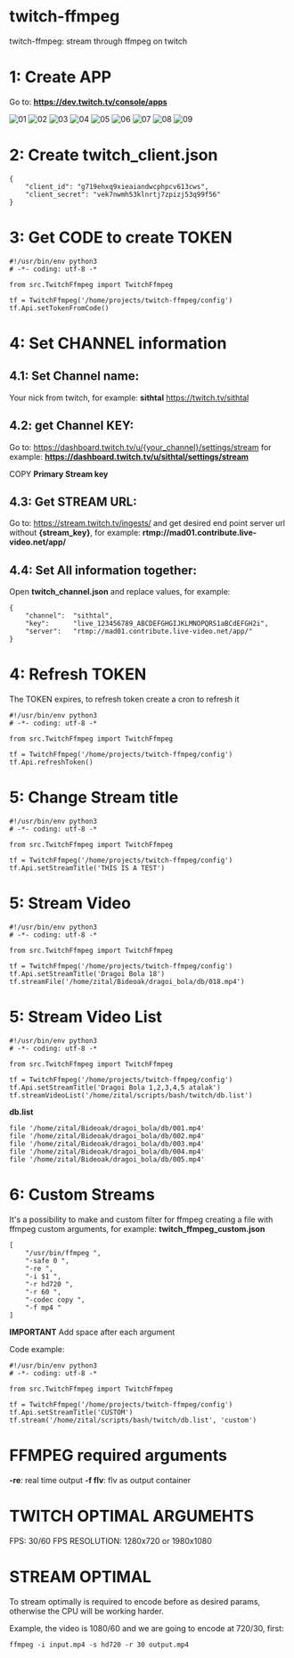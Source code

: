 # twitch-ffmpeg
twitch-ffmpeg: stream through ffmpeg on twitch

# 1: Create APP 

Go to: **https://dev.twitch.tv/console/apps**

![01](docs/imgs/01.jpg "01")
![02](docs/imgs/02.jpg "02")
![03](docs/imgs/03.jpg "03")
![04](docs/imgs/04.jpg "04")
![05](docs/imgs/05.jpg "05")
![06](docs/imgs/06.jpg "06")
![07](docs/imgs/07.jpg "07")
![08](docs/imgs/08.jpg "08")
![09](docs/imgs/09.jpg "09")

# 2: Create twitch_client.json

```
{
	"client_id": "g719ehxq9xieaiandwcphpcv613cws",
	"client_secret": "vek7nwmh53klnrtj7zpizj53q99f56"
}
```

# 3: Get CODE to create TOKEN

```
#!/usr/bin/env python3
# -*- coding: utf-8 -*

from src.TwitchFfmpeg import TwitchFfmpeg

tf = TwitchFfmpeg('/home/projects/twitch-ffmpeg/config')
tf.Api.setTokenFromCode()
```

# 4: Set CHANNEL information

## 4.1: Set Channel name:
Your nick from twitch, for example: **sithtal** https://twitch.tv/sithtal

## 4.2: get Channel KEY:

Go to: https://dashboard.twitch.tv/u/{your_channel}/settings/stream for example: **https://dashboard.twitch.tv/u/sithtal/settings/stream**

COPY **Primary Stream key**

## 4.3: Get STREAM URL:

Go to: https://stream.twitch.tv/ingests/ and get desired end point server url without **{stream_key}**, for example: **rtmp://mad01.contribute.live-video.net/app/**

## 4.4: Set All information together:

Open **twitch_channel.json** and replace values, for example:

```
{
	"channel":	"sithtal",
	"key":		"live_123456789_ABCDEFGHGIJKLMNOPQRS1aBCdEFGH2i",
	"server":	"rtmp://mad01.contribute.live-video.net/app/"
}

```

# 4: Refresh TOKEN

The TOKEN expires, to refresh token create a cron to refresh it

```
#!/usr/bin/env python3
# -*- coding: utf-8 -*

from src.TwitchFfmpeg import TwitchFfmpeg

tf = TwitchFfmpeg('/home/projects/twitch-ffmpeg/config')
tf.Api.refreshToken()
```

# 5: Change Stream title

```
#!/usr/bin/env python3
# -*- coding: utf-8 -*

from src.TwitchFfmpeg import TwitchFfmpeg

tf = TwitchFfmpeg('/home/projects/twitch-ffmpeg/config')
tf.Api.setStreamTitle('THIS IS A TEST')
```

# 5: Stream Video

```
#!/usr/bin/env python3
# -*- coding: utf-8 -*

from src.TwitchFfmpeg import TwitchFfmpeg

tf = TwitchFfmpeg('/home/projects/twitch-ffmpeg/config')
tf.Api.setStreamTitle('Dragoi Bola 18')
tf.streamFile('/home/zital/Bideoak/dragoi_bola/db/018.mp4')
```

# 5: Stream Video List

```
#!/usr/bin/env python3
# -*- coding: utf-8 -*

from src.TwitchFfmpeg import TwitchFfmpeg

tf = TwitchFfmpeg('/home/projects/twitch-ffmpeg/config')
tf.Api.setStreamTitle('Dragoi Bola 1,2,3,4,5 atalak')
tf.streamVideoList('/home/zital/scripts/bash/twitch/db.list')
```

**db.list**
```
file '/home/zital/Bideoak/dragoi_bola/db/001.mp4'
file '/home/zital/Bideoak/dragoi_bola/db/002.mp4'
file '/home/zital/Bideoak/dragoi_bola/db/003.mp4'
file '/home/zital/Bideoak/dragoi_bola/db/004.mp4'
file '/home/zital/Bideoak/dragoi_bola/db/005.mp4'
```

# 6: Custom Streams
It's a possibility to make and custom filter for ffmpeg creating a file with ffmpeg custom arguments, for example: **twitch_ffmpeg_custom.json**
```
[
    "/usr/bin/ffmpeg ",
    "-safe 0 ",    
    "-re ",
    "-i $1 ",
	"-r hd720 ",
	"-r 60 ",
    "-codec copy ",
    "-f mp4 "
]
```

**IMPORTANT**
Add space after each argument

Code example:
```
#!/usr/bin/env python3
# -*- coding: utf-8 -*

from src.TwitchFfmpeg import TwitchFfmpeg

tf = TwitchFfmpeg('/home/projects/twitch-ffmpeg/config')
tf.Api.setStreamTitle('CUSTOM')
tf.stream('/home/zital/scripts/bash/twitch/db.list', 'custom')
```

# FFMPEG required arguments

**-re**: real time output
**-f flv**: flv as output container

# TWITCH OPTIMAL ARGUMEHTS

FPS: 30/60 FPS
RESOLUTION: 1280x720 or 1980x1080

# STREAM OPTIMAL

To stream optimally is required to encode before as desired params, otherwise the CPU will be working harder.

Example, the video is 1080/60 and we are going to encode at 720/30, first:
```
ffmpeg -i input.mp4 -s hd720 -r 30 output.mp4
```